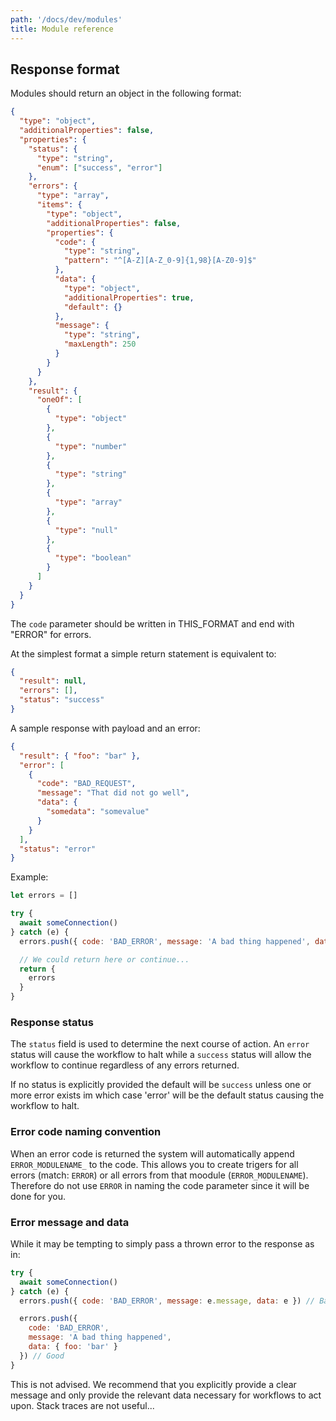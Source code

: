 ```yaml
---
path: '/docs/dev/modules'
title: Module reference
---
```


## Response format

Modules should return an object in the following format:

```json
{
  "type": "object",
  "additionalProperties": false,
  "properties": {
    "status": {
      "type": "string",
      "enum": ["success", "error"]
    },
    "errors": {
      "type": "array",
      "items": {
        "type": "object",
        "additionalProperties": false,
        "properties": {
          "code": {
            "type": "string",
            "pattern": "^[A-Z][A-Z_0-9]{1,98}[A-Z0-9]$"
          },
          "data": {
            "type": "object",
            "additionalProperties": true,
            "default": {}
          },
          "message": {
            "type": "string",
            "maxLength": 250
          }
        }
      }
    },
    "result": {
      "oneOf": [
        {
          "type": "object"
        },
        {
          "type": "number"
        },
        {
          "type": "string"
        },
        {
          "type": "array"
        },
        {
          "type": "null"
        },
        {
          "type": "boolean"
        }
      ]
    }
  }
}
```

The `code` parameter should be written in THIS_FORMAT and end with "ERROR" for errors.

At the simplest format a simple return statement is equivalent to:

```json
{
  "result": null,
  "errors": [],
  "status": "success"
}
```

A sample response with payload and an error:

```json
{
  "result": { "foo": "bar" },
  "error": [
    {
      "code": "BAD_REQUEST",
      "message": "That did not go well",
      "data": {
        "somedata": "somevalue"
      }
    }
  ],
  "status": "error"
}
```

Example:

```js
let errors = []

try {
  await someConnection()
} catch (e) {
  errors.push({ code: 'BAD_ERROR', message: 'A bad thing happened', data: {} })

  // We could return here or continue...
  return {
    errors
  }
}
```

### Response status

The `status` field is used to determine the next course of action. An `error` status will cause the workflow to halt while a `success` status will allow the workflow to continue regardless of any errors returned.

If no status is explicitly provided the default will be `success` unless one or more error exists im which case 'error' will be the default status causing the workflow to halt.

### Error code naming convention

When an error code is returned the system will automatically append `ERROR_MODULENAME_` to the code. This allows you to create trigers for all errors (match: `ERROR`) or all errors from that moodule (`ERROR_MODULENAME`). Therefore do not use `ERROR` in naming the code parameter since it will be done for you.

### Error message and data

While it may be tempting to simply pass a thrown error to the response as in:

```js
try {
  await someConnection()
} catch (e) {
  errors.push({ code: 'BAD_ERROR', message: e.message, data: e }) // Bad

  errors.push({
    code: 'BAD_ERROR',
    message: 'A bad thing happened',
    data: { foo: 'bar' }
  }) // Good
}
```

This is not advised. We recommend that you explicitly provide a clear message and only provide the relevant data necessary for workflows to act upon. Stack traces are not useful...

